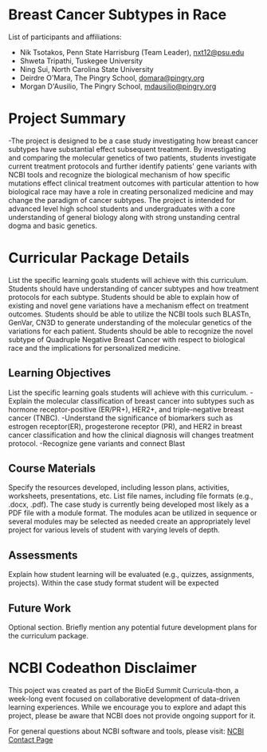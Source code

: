 # Breast Cancer Subtypes in Race

List of participants and affiliations:
- Nik Tsotakos, Penn State Harrisburg (Team Leader), nxt12@psu.edu
- Shweta Tripathi, Tuskegee University
- Ning Sui, North Carolina State University
- Deirdre O'Mara, The Pingry School, domara@pingry.org
- Morgan D'Ausilio, The Pingry School, mdausilio@pingry.org

# Project Summary
-The project is designed to be a case study investigating how breast cancer subtypes have substantial effect subsequent treatment. By investigating and comparing the molecular genetics of two patients, students investigate current treatment protocols and further identify patients' gene variants with NCBI tools and recognize the biological mechanism of how specific mutations effect clinical treatment outcomes with particular attention to how biological race may have a role in creating personalized medicine and may change the paradigm of cancer subtypes. The project is intended for advanced level high school students and undergraduates with a core understanding of general biology along with strong unstanding central dogma and basic genetics.


# Curricular Package Details
List the specific learning goals students will achieve with this curriculum.
Students should have understanding of cancer subtypes and how treatment protocols for each subtype.
Students should be able to explain how of existing and novel gene variations have a mechanism effect on treatment outcomes. 
Students should be able to utilize the NCBI tools such BLASTn, GenVar, CN3D to generate understanding of the molecular genetics of the variations for each patient.
Students should be able to recognize the novel subtype of Quadruple Negative Breast Cancer with respect to biological race and the implications for personalized medicine. 




## Learning Objectives
List the specific learning goals students will achieve with this curriculum.
-Explain the molecular classification of breast cancer into subtypes such as hormone receptor-positive (ER/PR+), HER2+, and triple-negative breast cancer (TNBC).
-Understand the significance of biomarkers such as estrogen receptor(ER), progesterone receptor (PR), and HER2 in breast cancer classification and how the clinical diagnosis will changes treatment protocol. 
-Recognize gene variants and connect Blast 


## Course Materials
Specify the resources developed, including lesson plans, activities, worksheets, presentations, etc. List file names, including file formats (e.g., .docx, .pdf).
The case study is currently being developed most likely as a PDF file with a module format. The modules acan be utilized in sequence or several modules may be selected as needed create an appropriately level project for various levels of student with varying levels of depth.  

## Assessments
Explain how student learning will be evaluated (e.g., quizzes, assignments, projects).
Within the case study format student will be expected 

## Future Work
Optional section. Briefly mention any potential future development plans for the curriculum package.

# NCBI Codeathon Disclaimer
This poject was created as part of the BioEd Summit Curricula-thon, a week-long event focused on collaborative development of data-driven learning experiences. While we encourage you to explore and adapt this project, please be aware that NCBI does not provide ongoing support for it.

For general questions about NCBI software and tools, please visit: [NCBI Contact Page](https://www.ncbi.nlm.nih.gov/home/about/contact/)

